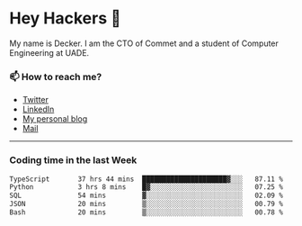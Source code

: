 # Hey Hackers 👋

My name is Decker. I am the CTO of Commet and a student of Computer Engineering at UADE.

### 📫 How to reach me?
- [Twitter](https://x.com/0xDecker) 
- [LinkedIn](https://www.linkedin.com/in/decker-urbano/) 
- [My personal blog](http://decker.sh) 
- [Mail](mailto:me@decker.sh)

---

### Coding time in the last Week

<!--START_SECTION:waka-->

```txt
TypeScript       37 hrs 44 mins  █████████████████████▓░░░   87.11 %
Python           3 hrs 8 mins    █▓░░░░░░░░░░░░░░░░░░░░░░░   07.25 %
SQL              54 mins         ▓░░░░░░░░░░░░░░░░░░░░░░░░   02.09 %
JSON             20 mins         ▒░░░░░░░░░░░░░░░░░░░░░░░░   00.79 %
Bash             20 mins         ▒░░░░░░░░░░░░░░░░░░░░░░░░   00.78 %
```

<!--END_SECTION:waka-->

